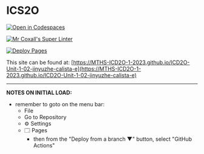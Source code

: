 # ICS2O

[![Open in Codespaces](https://classroom.github.com/assets/launch-codespace-7f7980b617ed060a017424585567c406b6ee15c891e84e1186181d67ecf80aa0.svg)](https://classroom.github.com/open-in-codespaces?assignment_repo_id=13846570)

[![Mr Coxall's Super Linter](https://github.com/MTHS-ICD2O-1-2023/ICD2O-Unit-1-02-jinyuzhe-calista-e/workflows/Mr%20Coxall's%20Super%20Linter/badge.svg)](https://github.com/MTHS-ICD2O-1-2023/ICD2O-Unit-1-02-jinyuzhe-calista-e/actions)

[![Deploy Pages](https://github.com/MTHS-ICD2O-1-2023/ICD2O-Unit-1-02-jinyuzhe-calista-e/workflows/Deploy%20Pages/badge.svg)](https://github.com/MTHS-ICD2O-1-2023/ICD2O-Unit-1-02-jinyuzhe-calista-e/actions)

This site can be found at: [https://MTHS-ICD2O-1-2023.github.io/ICD2O-Unit-1-02-jinyuzhe-calista-e](https://MTHS-ICD2O-1-2023.github.io/ICD2O-Unit-1-02-jinyuzhe-calista-e)

---

**NOTES ON INITIAL LOAD:**
- remember to goto on the menu bar:
  - File
  - Go to Repository
  - ⚙ Settings
  - 🗔 Pages
    - then from the "Deploy from a branch ▼" button, select "GitHub Actions"
